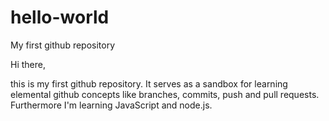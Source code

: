 # hello-world
My first github repository

Hi there,

this is my first github repository. It serves as a sandbox for learning elemental github concepts like branches, commits, push and pull requests.
Furthermore I'm learning JavaScript and node.js.
